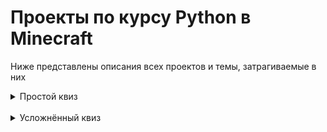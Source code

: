 # Проекты по курсу Python в Minecraft

Ниже представлены описания всех проектов и темы, затрагиваемые в них

<details>
<summary>Простой квиз</summary>
Файл - simple_quiz.py<br>
В этом проекте используются только возможности ставить блок, получать id блока, условия.<br>
Хорошо подходит как проект в конце первого модуля
</details>
<br>
<details>
<summary>Усложнённый квиз</summary>
Файл - <a href=hard_quiz.py>hard_quiz.py</a><br>

</details>